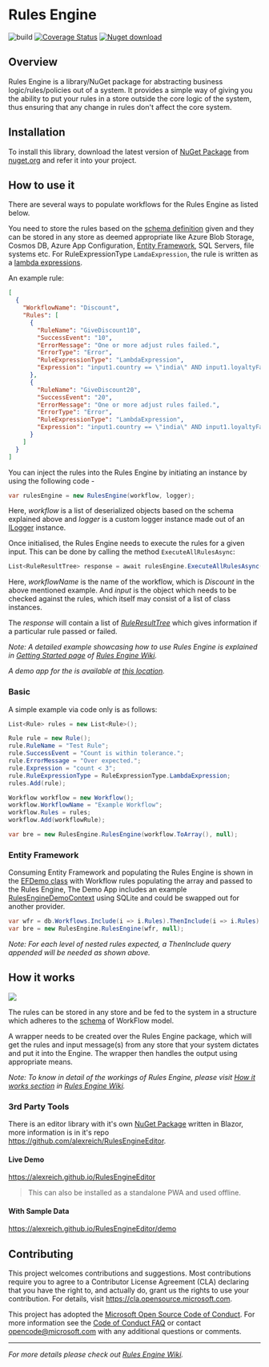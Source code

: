 # Rules Engine
![build](https://github.com/microsoft/RulesEngine/workflows/build/badge.svg?branch=main)
[![Coverage Status](https://coveralls.io/repos/github/microsoft/RulesEngine/badge.svg?branch=main)](https://coveralls.io/github/microsoft/RulesEngine?branch=main)
[![Nuget download][download-image]][download-url]

[download-image]: https://img.shields.io/nuget/dt/RulesEngine
[download-url]: https://www.nuget.org/packages/RulesEngine/

## Overview

Rules Engine is a library/NuGet package for abstracting business logic/rules/policies out of a system. It provides a simple way of giving you the ability to put your rules in a store outside the core logic of the system, thus ensuring that any change in rules don't affect the core system.

## Installation

To install this library, download the latest version of [NuGet Package](https://www.nuget.org/packages/RulesEngine/) from [nuget.org](https://www.nuget.org/) and refer it into your project.  

## How to use it

There are several ways to populate workflows for the Rules Engine as listed below.

You need to store the rules based on the [schema definition](https://github.com/microsoft/RulesEngine/blob/main/schema/workflow-schema.json) given and they can be stored in any store as deemed appropriate like Azure Blob Storage, Cosmos DB, Azure App Configuration, [Entity Framework](https://github.com/microsoft/RulesEngine#entity-framework), SQL Servers, file systems etc. For RuleExpressionType `LamdaExpression`, the rule is written as a [lambda expressions](https://docs.microsoft.com/en-us/dotnet/csharp/programming-guide/statements-expressions-operators/lambda-expressions).

An example rule:

```json
[
  {
    "WorkflowName": "Discount",
    "Rules": [
      {
        "RuleName": "GiveDiscount10",
        "SuccessEvent": "10",
        "ErrorMessage": "One or more adjust rules failed.",
        "ErrorType": "Error",
        "RuleExpressionType": "LambdaExpression",
        "Expression": "input1.country == \"india\" AND input1.loyaltyFactor <= 2 AND input1.totalPurchasesToDate >= 5000"
      },
      {
        "RuleName": "GiveDiscount20",
        "SuccessEvent": "20",
        "ErrorMessage": "One or more adjust rules failed.",
        "ErrorType": "Error",
        "RuleExpressionType": "LambdaExpression",
        "Expression": "input1.country == \"india\" AND input1.loyaltyFactor >= 3 AND input1.totalPurchasesToDate >= 10000"
      }
    ]
  }
]
```

You can inject the rules into the Rules Engine by initiating an instance by using the following code - 

```c#
var rulesEngine = new RulesEngine(workflow, logger);
```
Here, *workflow* is a list of deserialized objects based on the schema explained above and *logger* is a custom logger instance made out of an [ILogger](https://github.com/microsoft/RulesEngine/wiki/Getting-Started#logger) instance.

Once initialised, the Rules Engine needs to execute the rules for a given input. This can be done by calling the method `ExecuteAllRulesAsync`: 

```c#
List<RuleResultTree> response = await rulesEngine.ExecuteAllRulesAsync(workflowName, input);
```

Here, *workflowName* is the name of the workflow, which is *Discount* in the above mentioned example. And *input* is the object which needs to be checked against the rules,  which itself may consist of a list of class instances.

The *response* will contain a list of [*RuleResultTree*](https://github.com/microsoft/RulesEngine/wiki/Getting-Started#ruleresulttree) which gives information if a particular rule passed or failed. 

_Note: A detailed example showcasing how to use Rules Engine is explained in [Getting Started page](https://github.com/microsoft/RulesEngine/wiki/Getting-Started) of [Rules Engine Wiki](https://github.com/microsoft/RulesEngine/wiki)._

_A demo app for the is available at [this location](https://github.com/microsoft/RulesEngine/tree/main/demo)._

### Basic

A simple example via code only is as follows:

```c#
List<Rule> rules = new List<Rule>();

Rule rule = new Rule();
rule.RuleName = "Test Rule";
rule.SuccessEvent = "Count is within tolerance.";
rule.ErrorMessage = "Over expected.";
rule.Expression = "count < 3";
rule.RuleExpressionType = RuleExpressionType.LambdaExpression;
rules.Add(rule);

Workflow workflow = new Workflow();
workflow.WorkflowName = "Example Workflow";
workflow.Rules = rules;
workflow.Add(workflowRule);

var bre = new RulesEngine.RulesEngine(workflow.ToArray(), null);
```
### Entity Framework

Consuming Entity Framework and populating the Rules Engine is shown in the [EFDemo class](https://github.com/microsoft/RulesEngine/blob/main/demo/DemoApp/EFDemo.cs) with Workflow rules populating the array and passed to the Rules Engine, The Demo App includes an example [RulesEngineDemoContext](https://github.com/microsoft/RulesEngine/blob/main/demo/DemoApp.EFDataExample/RulesEngineDemoContext.cs) using SQLite and could be swapped out for another provider.

```c#
var wfr = db.Workflows.Include(i => i.Rules).ThenInclude(i => i.Rules).ToArray();
var bre = new RulesEngine.RulesEngine(wfr, null);
```

*Note: For each level of nested rules expected, a ThenInclude query appended will be needed as shown above.*

## How it works

![](https://github.com/microsoft/RulesEngine/blob/main/assets/BlockDiagram.png)

The rules can be stored in any store and be fed to the system in a structure which adheres to the [schema](https://github.com/microsoft/RulesEngine/blob/main/schema/workflow-schema.json) of WorkFlow model.

A wrapper needs to be created over the Rules Engine package, which will get the rules and input message(s) from any store that your system dictates and put it into the Engine. The wrapper then handles the output using appropriate means.

_Note: To know in detail of the workings of Rules Engine, please visit [How it works section](https://github.com/microsoft/RulesEngine/wiki/Introduction#how-it-works) in [Rules Engine Wiki](https://github.com/microsoft/RulesEngine/wiki)._

### 3rd Party Tools
There is an editor library with it's own [NuGet Package](https://www.nuget.org/packages/RulesEngineEditor/) written in Blazor, more information is in it's repo https://github.com/alexreich/RulesEngineEditor. 

#### Live Demo
https://alexreich.github.io/RulesEngineEditor  
> This can also be installed as a standalone PWA and used offline.

#### With Sample Data
https://alexreich.github.io/RulesEngineEditor/demo

## Contributing

This project welcomes contributions and suggestions.  Most contributions require you to agree to a
Contributor License Agreement (CLA) declaring that you have the right to, and actually do, grant us
the rights to use your contribution. For details, visit https://cla.opensource.microsoft.com.

This project has adopted the [Microsoft Open Source Code of Conduct](https://opensource.microsoft.com/codeofconduct/).
For more information see the [Code of Conduct FAQ](https://opensource.microsoft.com/codeofconduct/faq/) or
contact [opencode@microsoft.com](mailto:opencode@microsoft.com) with any additional questions or comments.

---

_For more details please check out [Rules Engine Wiki](https://github.com/microsoft/RulesEngine/wiki)._
